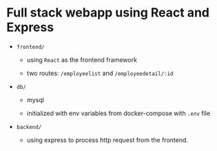 # Full stack webapp using React and Express

- `frontend/`

    - using `React` as the frontend framework

    - two routes: `/employeelist` and `/employeedetail/:id`

- `db/`

    - mysql

    - initialized with env variables from docker-compose with `.env` file

- `backend/`

    - using express to process http request from the frontend. 
        
